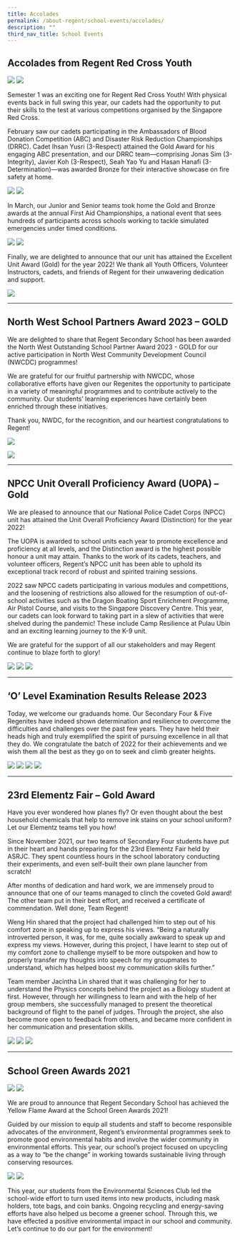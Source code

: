 ```yaml
---
title: Accolades
permalink: /about-regent/school-events/accolades/
description: ""
third_nav_title: School Events
---
```

## **Accolades from Regent Red Cross Youth**

![](/images/School%20Events/Accolades/AccoladesRCY2023-1.png)
![](/images/School%20Events/Accolades/AccoladesRCY2023-2.png)

Semester 1 was an exciting one for Regent Red Cross Youth! With physical events back in full swing this year, our cadets had the opportunity to put their skills to the test at various competitions organised by the Singapore Red Cross.

February saw our cadets participating in the Ambassadors of Blood Donation Competition (ABC) and Disaster Risk Reduction Championships (DRRC). Cadet Ihsan Yusri (3-Respect) attained the Gold Award for his engaging ABC presentation, and our DRRC team—comprising Jonas Sim (3-Integrity), Javier Koh (3-Respect), Seah Yao Yu and Hasan Hanafi (3-Determination)—was awarded Bronze for their interactive showcase on fire safety at home.

![](/images/School%20Events/Accolades/AccoladesRCY2023-6.png)
![](/images/School%20Events/Accolades/AccoladesRCY2023-7.png)

In March, our Junior and Senior teams took home the Gold and Bronze awards at the annual First Aid Championships, a national event that sees hundreds of participants across schools working to tackle simulated emergencies under timed conditions.

![](/images/School%20Events/Accolades/AccoladesRCY2023-4.png)
![](/images/School%20Events/Accolades/AccoladesRCY2023-5.png)

Finally, we are delighted to announce that our unit has attained the Excellent Unit Award (Gold) for the year 2022! We thank all Youth Officers, Volunteer Instructors, cadets, and friends of Regent for their unwavering dedication and support.

![](/images/School%20Events/Accolades/AccoladesRCY2023-3.png)

---

## **North West School Partners Award 2023 – GOLD**

We are delighted to share that Regent Secondary School has been awarded the North West Outstanding School Partner Award 2023 - GOLD for our active participation in North West Community Development Council (NWCDC) programmes!

We are grateful for our fruitful partnership with NWCDC, whose collaborative efforts have given our Regenites the opportunity to participate in a variety of meaningful programmes and to contribute actively to the community. Our students’ learning experiences have certainly been enriched through these initiatives.

Thank you, NWDC, for the recognition, and our heartiest congratulations to Regent!


![](/images/School%20Events/Accolades/NorthWestSchPartnersAward2023-1.PNG)

![](/images/School%20Events/Accolades/NorthWestSchPartnersAward2023-2.png)

---

## **NPCC Unit Overall Proficiency Award (UOPA) – Gold**

We are pleased to announce that our National Police Cadet Corps (NPCC) unit has attained the Unit Overall Proficiency Award (Distinction) for the year 2022! 

The UOPA is awarded to school units each year to promote excellence and proficiency at all levels, and the Distinction award is the highest possible honour a unit may attain. Thanks to the work of its cadets, teachers, and volunteer officers, Regent’s NPCC unit has been able to uphold its exceptional track record of robust and spirited training sessions.

2022 saw NPCC cadets participating in various modules and competitions, and the loosening of restrictions also allowed for the resumption of out-of-school activities such as the Dragon Boating Sport Enrichment Programme, Air Pistol Course, and visits to the Singapore Discovery Centre. This year, our cadets can look forward to taking part in a slew of activities that were shelved during the pandemic! These include Camp Resilience at Pulau Ubin and an exciting learning journey to the K-9 unit.

We are grateful for the support of all our stakeholders and may Regent continue to blaze forth to glory!


![](/images/School%20Events/Accolades/NPCCUOPA2022-1.png)
![](/images/School%20Events/Accolades/NPCCUOPA2022-2.png)
![](/images/School%20Events/Accolades/NPCCUOPA2022-3.png)

---

## **‘O’ Level Examination Results Release 2023**

Today, we welcome our graduands home. Our Secondary Four & Five Regenites have indeed shown determination and resilience to overcome the difficulties and challenges over the past few years. They have held their heads high and truly exemplified the spirit of pursuing excellence in all that they do. We congratulate the batch of 2022 for their achievements and we wish them all the best as they go on to seek and climb greater heights.

![](/images/School%20Events/Accolades/OLvlResults2023-1.png)
![](/images/School%20Events/Accolades/OLvlResults2023-2.png)
![](/images/School%20Events/Accolades/OLvlResults2023-3.png)
![](/images/School%20Events/Accolades/OLvlResults2023-4.png)

---

## **23rd Elementz Fair – Gold Award**

Have you ever wondered how planes fly? Or even thought about the best household chemicals that help to remove ink stains on your school uniform? Let our Elementz teams tell you how!

Since November 2021, our two teams of Secondary Four students have put in their heart and hands preparing for the 23rd Elementz Fair held by ASRJC. They spent countless hours in the school laboratory conducting their experiments, and even self-built their own plane launcher from scratch!

After months of dedication and hard work, we are immensely proud to announce that one of our teams managed to clinch the coveted Gold award! The other team put in their best effort, and received a certificate of commendation. Well done, Team Regent!

Weng Hin shared that the project had challenged him to step out of his comfort zone in speaking up to express his views. “Being a naturally introverted person, it was, for me, quite socially awkward to speak up and express my views. However, during this project, I have learnt to step out of my comfort zone to challenge myself to be more outspoken and how to properly transfer my thoughts into speech for my groupmates to understand, which has helped boost my communication skills further.”

Team member Jacintha Lin shared that it was challenging for her to understand the Physics concepts behind the project as a Biology student at first. However, through her willingness to learn and with the help of her group members, she successfully managed to present the theoretical background of flight to the panel of judges. Through the project, she also become more open to feedback from others, and became more confident in her communication and presentation skills.

![](/images/School%20Events/Accolades/23rdElementzFair-1.jpg)
![](/images/School%20Events/Accolades/23rdElementzFair-2.jpg)
![](/images/School%20Events/Accolades/23rdElementzFair-3.jpg)

---

## **School Green Awards 2021**

![](/images/School%20Events/Accolades/SchGreenAwards2021-1.jpeg)
![](/images/School%20Events/Accolades/SchGreenAwards2021-2.jpeg)

We are proud to announce that Regent Secondary School has achieved the Yellow Flame Award at the School Green Awards 2021!

Guided by our mission to equip all students and staff to become responsible advocates of the environment, Regent’s environmental programmes seek to promote good environmental habits and involve the wider community in environmental efforts. This year, our school’s project focused on upcycling as a way to “be the change” in working towards sustainable living through conserving resources.

![](/images/School%20Events/Accolades/SchGreenAwards2021-3.jpg)
![](/images/School%20Events/Accolades/SchGreenAwards2021-4.jpeg)

This year, our students from the Environmental Sciences Club led the school-wide effort to turn used items into new products, including mask holders, tote bags, and coin banks. Ongoing recycling and energy-saving efforts have also helped us become a greener school. Through this, we have effected a positive environmental impact in our school and community. Let’s continue to do our part for the environment!